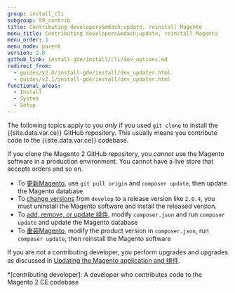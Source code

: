```yaml
---
group: install_cli
subgroup: 99_contrib
title: Contributing developers&mdash;update, reinstall Magento
menu_title: Contributing developers&mdash;update, reinstall Magento
menu_order: 1
menu_node: parent
version: 2.0
github_link: install-gde/install/cli/dev_options.md
redirect_from:
  - guides/v2.0/install-gde/install/dev_updater.html
  - guides/v2.1/install-gde/install/dev_updater.html
functional_areas:
  - Install
  - System
  - Setup
---
```


The following topics apply to you *only* if you used `git clone` to install the {{site.data.var.ce}} GitHub repository. This usually means you contribute code to the {{site.data.var.ce}} codebase.

<div class="bs-callout bs-callout-warning">
    <p>If you clone the Magento 2 GitHub repository, you <em>cannot</em> use the Magento software in a production environment. You cannot have a live store that accepts orders and so on.</p>
</div>

*	To <a href="{{ page.baseurl }}/install-gde/install/cli/dev_update-magento.html">更新Magento</a>, use `git pull origin` and `composer update`, then update the Magento database
*	To <a href="{{ page.baseurl }}/install-gde/install/cli/dev_downgrade.html">change versions</a> from `develop` to a release version like `2.0.4`, you must uninstall the Magento software and install the released version.
*	To <a href="{{ page.baseurl }}/install-gde/install/cli/dev_add-update.html">add, remove, or update 组件</a>, modify `composer.json` and run `composer update` and update the Magento database
*	To <a href="{{ page.baseurl }}/install-gde/install/cli/dev_reinstall.html">重装Magento</a>, modify the product version in `composer.json`, run `composer update`, then reinstall the Magento software

<div class="bs-callout bs-callout-info" id="info">
	<span class="glyphicon-class">
		<p>If you are not a contributing developer, you perform upgrades and upgrades as discussed in <a href="{{ page.baseurl }}/comp-mgr/bk-compman-upgrade-guide.html">Updating the Magento application and 组件</a>.</p> </span>
</div>

<!-- ABBREVIATIONS -->

*[contributing developer]: A developer who contributes code to the Magento 2 CE codebase
